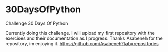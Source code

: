 # 30DaysOfPython
Challenge 30 Days Of Python

Currently doing this challenge. I will upload my first repository with the exercises and their documentation as I progress.
Thanks Asabeneh for the repository, im enjoying it.
https://github.com/Asabeneh?tab=repositories
